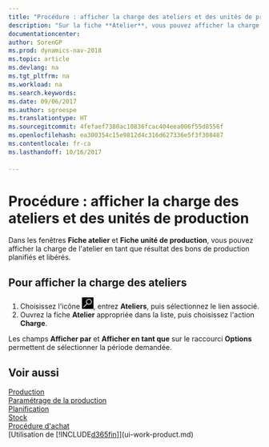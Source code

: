 ```yaml
---
title: "Procédure : afficher la charge des ateliers et des unités de production"
description: "Sur la fiche **Atelier**, vous pouvez afficher la charge des ateliers en tant que résultat des bons de production libérés."
documentationcenter: 
author: SorenGP
ms.prod: dynamics-nav-2018
ms.topic: article
ms.devlang: na
ms.tgt_pltfrm: na
ms.workload: na
ms.search.keywords: 
ms.date: 09/06/2017
ms.author: sgroespe
ms.translationtype: HT
ms.sourcegitcommit: 4fefaef7380ac10836fcac404eea006f55d8556f
ms.openlocfilehash: ea300354c15e9812d4c316d627336e5f3f308487
ms.contentlocale: fr-ca
ms.lasthandoff: 10/16/2017

---
```

# <a name="how-to-view-load-on-work-and-machine-centers"></a>Procédure : afficher la charge des ateliers et des unités de production
Dans les fenêtres **Fiche atelier** et **Fiche unité de production**, vous pouvez afficher la charge de l'atelier en tant que résultat des bons de production planifiés et libérés.    

## <a name="to-view-the-load-on-work-centers"></a>Pour afficher la charge des ateliers  
1.  Choisissez l'icône ![Page ou rapport pour la recherche](media/ui-search/search_small.png "icône Page ou rapport pour la recherche"), entrez **Ateliers**, puis sélectionnez le lien associé.  
2.  Ouvrez la fiche **Atelier** appropriée dans la liste, puis choisissez l'action **Charge**.  

Les champs **Afficher par** et **Afficher en tant que** sur le raccourci **Options** permettent de sélectionner la période demandée.  

## <a name="see-also"></a>Voir aussi  
[Production](production-manage-manufacturing.md)    
[Paramétrage de la production](production-configure-production-processes.md)  
[Planification](production-planning.md)      
[Stock](inventory-manage-inventory.md)  
[Procédure d'achat](purchasing-manage-purchasing.md)  
[Utilisation de [!INCLUDE[d365fin](includes/d365fin_md.md)]](ui-work-product.md)

